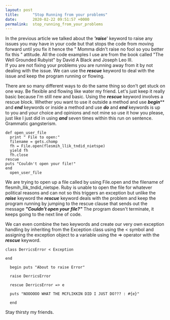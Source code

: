 ```yaml
---
layout: post
title:      "Stop Running from your problems"
date:       2020-02-22 09:51:57 +0000
permalink:  stop_running_from_your_problems
---
```



In the previous article we talked about the ***'raise***' keyword to raise any issues you may have in your code but that 
stops the code from moving forward until you fix it hence the " Momma didn't raise no fool so you better fix this " attitude. 
All the code examples I use are from the book called "The Well Grounded Rubyist" by David A Black and Joseph Leo III.  
If you are not fixing your problems you are running away from it by not dealing with the issue.   We can use the ***rescue*** keyword to deal with the issue and keep the program running or flowing.  

There are so many different ways to do the same thing so don't get stuck on one way.  Be flexible and flowing like water my friend.  Let's just keep it really basic because I'm still new and basic.  Using the ***rescue*** keyword involves a rescue block.  Whether you want to use it outside a method and use ***begin***** and ***end*** keywords or inside a method and use ***do*** and ***end*** keywords is up to you and your choice and opinions and not mine so use it how you please, just like I just did in using ***and*** seven times within this run on  sentence.  Grammatic gangsterism.  

```
def open_user_file
  print " File to open:"
  filename = gets.chomp
  fh = File.open(flesmih_llik_tndid_nietspe)
  yield fh
  fh.close
rescue
puts "Couldn't open your file!"
end
  open_user_file
```
	
	
We are trying to open up a file called by using File.open and the filename of flesmih_llik_tndid_nietspe.  Ruby is unable to open the file for whatever political reasons and can not so this triggers an exception but unlike the ***raise*** keyword the ***rescue***   keyword deals with the problem and keep the program running by jumping to the rescue clause that sends out the message ***"Couldn't open your file?"*** The program doesn't terminate, it keeps going to the next line of code.  

We can even combine the two keywords and create our very own exception handling by inheriting from the Exception class using the < symbol and assigning the exception object to a variable using the => operator with the ***rescue*** keyword.  

	
	class DerricsError < Exception
	
```
end

  begin puts "About to raise Error"

  raise DerricsError
	
  rescue DerricsError => e

  puts "NOOOOOO WHAT THE MCFLIKKIN DID I JUST DO??? : #{e}"
	
  end
```

Stay thirsty my friends.  
